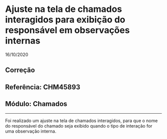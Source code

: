 # Ajuste na tela de chamados interagidos para exibição do responsável em observações internas
16/10/2020
## Correção
## Referência: CHM45893
## Módulo: Chamados
***

Foi realizado um ajuste na tela de chamados interagidos, para que o nome do responsável do chamado seja exibido quando o tipo de interação for uma observação interna.
